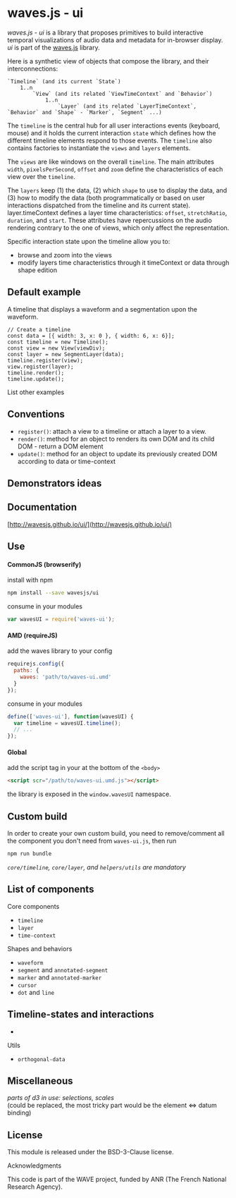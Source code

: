 # waves.js - ui

*waves.js - ui* is a library that proposes primitives to build interactive temporal visualizations of audio data and metadata for in-browser display. 
*ui* is part of the [waves.js](https://github.com/wavesjs/waves) library.


Here is a synthetic view of objects that compose the library, and their interconnections:

```
`Timeline` (and its current `State`)
    1..n 
        `View` (and its related `ViewTimeContext` and `Behavior`) 
            1..n 
                `Layer` (and its related `LayerTimeContext`,  `Behavior` and `Shape` - `Marker`, `Segment` ...)
```


The `timeline` is the central hub for all user interactions events (keyboard, mouse) and it holds the current interaction `state` which defines how the different timeline elements respond to those events. 
The `timeline` also contains factories to instantiate the `views` and `layers` elements.

The `views` are like windows on the overall `timeline`. The main attributes `width`, `pixelsPerSecond`, `offset` and `zoom` define the characteristics of each view over the `timeline`.

The `layers` keep (1) the data, (2) which `shape` to use to display the data, and (3) how to modify the data (both programmatically or based on user interactions dispatched from the timeline and its current state). layer.timeContext defines a layer time characteristics: `offset`, `stretchRatio`, `duration`, and `start`. These attributes have repercussions on the audio rendering contrary to the one of views, which only affect the representation.


Specific interaction state upon the timeline allow you to:
- browse and zoom into the views
- modify layers time characteristics through it timeContext or data through shape edition


## Default example

A timeline that displays a waveform and a segmentation upon the waveform.

```
// Create a timeline
const data = [{ width: 3, x: 0 }, { width: 6, x: 6}];
const timeline = new Timeline();
const view = new View(viewDiv);
const layer = new SegmentLayer(data);
timeline.register(view);
view.register(layer);
timeline.render();
timeline.update();
```

List other examples

## Conventions

- `register()`: attach a view to a timeline or attach a layer to a view.
- `render()`: method for an object to renders its own DOM and its child DOM - return a DOM element
- `update()`: method for an object to update its previously created DOM according to data or time-context


## Demonstrators ideas


## Documentation

[http://wavesjs.github.io/ui/](http://wavesjs.github.io/ui/)

## Use

#### CommonJS (browserify)

install with npm

```bash
npm install --save wavesjs/ui
```

consume in your modules

```javascript
var wavesUI = require('waves-ui');
```

#### AMD (requireJS)

add the waves library to your config

```javascript
requirejs.config({
  paths: {
    waves: 'path/to/waves-ui.umd'
  }
});
```

consume in your modules

```javascript
define(['waves-ui'], function(wavesUI) {
  var timeline = wavesUI.timeline();
  // ...
});
```

#### Global

add the script tag in your at the bottom of the `<body>`

```html
<script scr="/path/to/waves-ui.umd.js"></script>
```

the library is exposed in the `window.wavesUI` namespace.


## Custom build

In order to create your own custom build, you need to
remove/comment all the component you don't need from `waves-ui.js`, then run

```bash
npm run bundle
```

_`core/timeline`, `core/layer`, and `helpers/utils` are mandatory_

## List of components

Core components
- `timeline`
- `layer`
- `time-context`

Shapes and behaviors
- `waveform`
- `segment` and `annotated-segment`
- `marker` and `annotated-marker` 
- `cursor` 
- `dot` and `line` 

Timeline-states and interactions
- 
-

Utils
- `orthogonal-data`

## Miscellaneous

_parts of d3 in use: selections, scales_  
(could be replaced, the most tricky part would be the element <=> datum binding)



## License

This module is released under the BSD-3-Clause license.

Acknowledgments

This code is part of the WAVE project, funded by ANR (The French National Research Agency).
